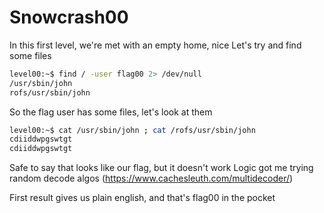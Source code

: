 # Snowcrash00

In this first level, we're met with an empty home, nice
Let's try and find some files
```sh
level00:~$ find / -user flag00 2> /dev/null
/usr/sbin/john
rofs/usr/sbin/john
```
So the flag user has some files, let's look at them 
```sh
level00:~$ cat /usr/sbin/john ; cat /rofs/usr/sbin/john
cdiiddwpgswtgt
cdiiddwpgswtgt
```
Safe to say that looks like our flag, but it doesn't work
Logic got me trying random decode algos
(https://www.cachesleuth.com/multidecoder/)

First result gives us plain english, and that's flag00 in the pocket
